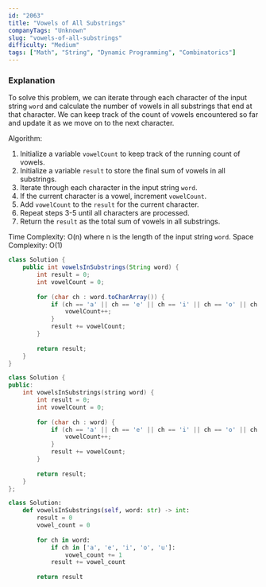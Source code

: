 ```yaml
---
id: "2063"
title: "Vowels of All Substrings"
companyTags: "Unknown"
slug: "vowels-of-all-substrings"
difficulty: "Medium"
tags: ["Math", "String", "Dynamic Programming", "Combinatorics"]
---
```


### Explanation
To solve this problem, we can iterate through each character of the input string `word` and calculate the number of vowels in all substrings that end at that character. We can keep track of the count of vowels encountered so far and update it as we move on to the next character.

Algorithm:
1. Initialize a variable `vowelCount` to keep track of the running count of vowels.
2. Initialize a variable `result` to store the final sum of vowels in all substrings.
3. Iterate through each character in the input string `word`.
4. If the current character is a vowel, increment `vowelCount`.
5. Add `vowelCount` to the `result` for the current character.
6. Repeat steps 3-5 until all characters are processed.
7. Return the `result` as the total sum of vowels in all substrings.

Time Complexity: O(n) where n is the length of the input string `word`.
Space Complexity: O(1)
```java
class Solution {
    public int vowelsInSubstrings(String word) {
        int result = 0;
        int vowelCount = 0;
        
        for (char ch : word.toCharArray()) {
            if (ch == 'a' || ch == 'e' || ch == 'i' || ch == 'o' || ch == 'u') {
                vowelCount++;
            }
            result += vowelCount;
        }
        
        return result;
    }
}
```

```cpp
class Solution {
public:
    int vowelsInSubstrings(string word) {
        int result = 0;
        int vowelCount = 0;
        
        for (char ch : word) {
            if (ch == 'a' || ch == 'e' || ch == 'i' || ch == 'o' || ch == 'u') {
                vowelCount++;
            }
            result += vowelCount;
        }
        
        return result;
    }
};
```

```python
class Solution:
    def vowelsInSubstrings(self, word: str) -> int:
        result = 0
        vowel_count = 0
        
        for ch in word:
            if ch in ['a', 'e', 'i', 'o', 'u']:
                vowel_count += 1
            result += vowel_count
        
        return result
```